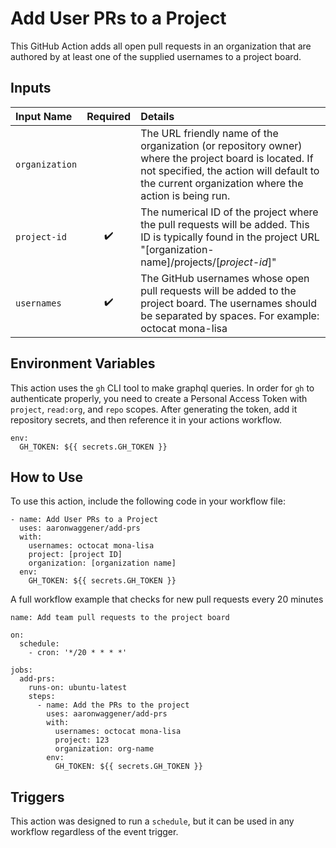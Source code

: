 # Add User PRs to a Project
This GitHub Action adds all open pull requests in an organization that are authored by at least one of the supplied usernames to a project board.

## Inputs
Input Name | Required | Details 
:-|:-:|:-
`organization` | | The URL friendly name of the organization (or repository owner) where the project board is located. If not specified, the action will default to the current organization where the action is being run.
`project-id` | :heavy_check_mark: | The numerical ID of the project where the pull requests will be added. This ID is typically found in the project URL "[organization-name]/projects/[*project-id*]"
`usernames` | :heavy_check_mark: | The GitHub usernames whose open pull requests will be added to the project board. The usernames should be separated by spaces. For example: octocat mona-lisa

## Environment Variables
This action uses the `gh` CLI tool to make graphql queries. In order for `gh` to authenticate properly, you need to create a Personal Access Token with `project`, `read:org`, and `repo` scopes. After generating the token, add it repository secrets, and then reference it in your actions workflow.
```
env:
  GH_TOKEN: ${{ secrets.GH_TOKEN }}
```


## How to Use
To use this action, include the following code in your workflow file:

```
- name: Add User PRs to a Project
  uses: aaronwaggener/add-prs
  with:
    usernames: octocat mona-lisa
    project: [project ID]
    organization: [organization name]
  env:
    GH_TOKEN: ${{ secrets.GH_TOKEN }}
```

A full workflow example that checks for new pull requests every 20 minutes

```
name: Add team pull requests to the project board

on:
  schedule:
    - cron: '*/20 * * * *'

jobs:
  add-prs:
    runs-on: ubuntu-latest
    steps:
      - name: Add the PRs to the project
        uses: aaronwaggener/add-prs
        with:
          usernames: octocat mona-lisa
          project: 123
          organization: org-name
        env:
          GH_TOKEN: ${{ secrets.GH_TOKEN }}
```

## Triggers
This action was designed to run a `schedule`, but it can be used in any workflow regardless of the event trigger.
